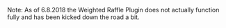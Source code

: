 Note: As of 6.8.2018 the Weighted Raffle Plugin does not actually function fully and has been kicked down the road a bit.

